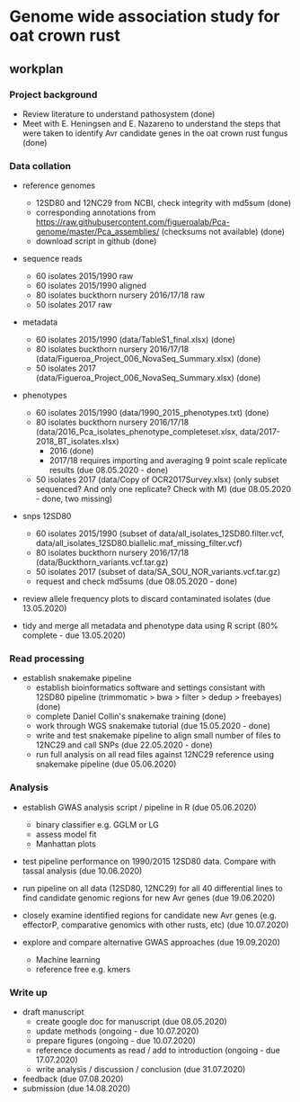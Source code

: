 # Genome wide association study for oat crown rust

## workplan

### Project background

* Review literature to understand pathosystem (done)
* Meet with E. Heningsen and E. Nazareno to understand the steps that were taken to identify Avr candidate genes in the oat crown rust fungus (done)

### Data collation

* reference genomes
  - 12SD80 and 12NC29 from NCBI, check integrity with md5sum (done)
  - corresponding annotations from https://raw.githubusercontent.com/figueroalab/Pca-genome/master/Pca_assemblies/ (checksums not available) (done)
  - download script in github (done)

* sequence reads
  - 60 isolates 2015/1990 raw
  - 60 isolates 2015/1990 aligned
  - 80 isolates buckthorn nursery 2016/17/18 raw
  - 50 isolates 2017 raw
 
* metadata
  - 60 isolates 2015/1990 (data/TableS1_final.xlsx) (done)
  - 80 isolates buckthorn nursery 2016/17/18 (data/Figueroa_Project_006_NovaSeq_Summary.xlsx) (done)
  - 50 isolates 2017 (data/Figueroa_Project_006_NovaSeq_Summary.xlsx) (done)
 
* phenotypes
  - 60 isolates 2015/1990 (data/1990_2015_phenotypes.txt) (done)
  - 80 isolates buckthorn nursery 2016/17/18 (data/2016_Pca_isolates_phenotype_completeset.xlsx, data/2017-2018_BT_isolates.xlsx) 
      * 2016 (done)
      * 2017/18 requires importing and averaging 9 point scale replicate results (due 08.05.2020 - done)
  - 50 isolates 2017 (data/Copy of OCR2017Survey.xlsx) (only subset sequenced? And only one replicate? Check with M) (due 08.05.2020 - done, two missing)
 
* snps 12SD80
  - 60 isolates 2015/1990 (subset of data/all_isolates_12SD80.filter.vcf, data/all_isolates_12SD80.biallelic.maf_missing_filter.vcf)
  - 80 isolates buckthorn nursery 2016/17/18 (data/Buckthorn_variants.vcf.tar.gz)
  - 50 isolates 2017 (subset of data/SA_SOU_NOR_variants.vcf.tar.gz)
  - request and check md5sums (due 08.05.2020 - done)

* review allele frequency plots to discard contaminated isolates (due 13.05.2020)

* tidy and merge all metadata and phenotype data using R script (80% complete - due 13.05.2020)

### Read processing

* establish snakemake pipeline
  - establish bioinformatics software and settings consistant with 12SD80 pipeline (trimmomatic > bwa > filter > dedup > freebayes) (done)
  - complete Daniel Collin's snakemake training (done)
  - work through WGS snakemake tutorial (due 15.05.2020 - done)
  - write and test snakemake pipeline to align small number of files to 12NC29 and call SNPs (due 22.05.2020 - done)
  - run full analysis on all read files against 12NC29 reference using snakemake pipeline (due 05.06.2020)

### Analysis

* establish GWAS analysis script / pipeline in R (due 05.06.2020)
  - binary classifier e.g. GGLM or LG
  - assess model fit
  - Manhattan plots
  
* test pipeline performance on 1990/2015 12SD80 data. Compare with tassal analysis (due 10.06.2020)

* run pipeline on all data (12SD80, 12NC29) for all 40 differential lines to find candidate genomic regions for new Avr genes (due 19.06.2020)

* closely examine identified regions for candidate new Avr genes (e.g. effectorP, comparative genomics with other rusts, etc) (due 10.07.2020)

* explore and compare alternative GWAS approaches (due 19.09.2020)
  - Machine learning
  - reference free e.g. kmers


### Write up

* draft manuscript
  - create google doc for manuscript (due 08.05.2020)
  - update methods (ongoing - due 10.07.2020)
  - prepare figures (ongoing - due 10.07.2020)
  - reference documents as read / add to introduction (ongoing - due 17.07.2020)
  - write analysis / discussion / conclusion (due 31.07.2020)
* feedback (due 07.08.2020)
* submission (due 14.08.2020)


